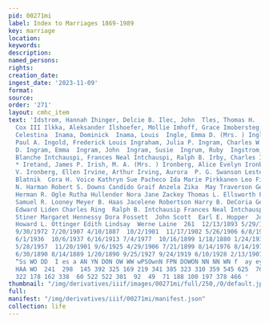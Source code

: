 ```yaml
---
pid: 00271mi
label: Index to Marriages 1869-1989
key: marriage
location: 
keywords: 
description: 
named_persons: 
rights: 
creation_date: 
ingest_date: '2023-11-09'
format: 
source: 
order: '271'
layout: cmhc_item
text: 'Idstrom, Hannah Ihinger, Delcie B. Ilec, John  Tles, Thomas H.  Iliff, Charles
  Cox III Ilkka, Aleksander Ilshoefer, Mollie Imhoff, Grace Imobersteg, Ida  Inama,
  Celestina  Inama, Dominick  Inama, Louis  Ingle, Emma D. (Mrs. ) Ingle, Mattie  Ingledew,
  Paul A. Ingold, Frederick Louis Ingraham, Julia P. Ingram, Charles W. Ingram, Doris
  D. Ingram, Emma  Ingram, John  Ingram, Susie  Ingrum, Ruby  Ingstrom, Signe  Inman,
  Blanche Intchauspi, Frances Neal Intchauspi, Ralph B. Irby, Charles Ireland, Charles
  * Iretand, James P. Irish, M. A. (Mrs. ) Ironberg, Alice Evelyn Ironberg, Clara
  V. Ironberg, Ellen Irvine, Arthur Irving, Aurora  P. G. Swanson Lester M. Seal  Lena
  Blatnik  Cora H. Voice Kathryn Sue Pacheco Ida Marie Pirkkanen Leo Fisher  Albert
  N. Harman Robert S. Downs Candido Graif Anzela Zika  May Traverson George R. Webster
  Herman R. Ogle Rutha Hullender Nora Jane Zackey Thomas L. Ellsworth Frank A. West
  Samuel R. Looney Meyer B. Haas Jacelene Robertson Harry B. DeCoria George S. Massee
  Edward Liden Charles Ring  Ralph B. Intchausip Frances Neal Intchauspi Janet M.
  Stiner Margaret Hennessy Dora Fossett  John Scott  Earl E. Hopper  John J. Johnson
  Howard L. Ottinger Edith Lindsay  Werne Laine  261  12/13/1893 5/29/1938 2/20/1905  11/29/1888
  9/30/1972 7/20/1907 4/10/1887  10/2/1901  11/17/1902 5/26/1906 6/8/1907  11/15/1905
  6/1/1936  10/6/1937 6/16/1913 7/4/1977  10/16/1899 1/18/1880 1/24/1939  12/7/1880
  5/28/1957  11/20/1901 9/6/1925 4/29/1906 7/21/1899 8/14/1976 8/14/1976  10/9/1955
  6/30/1890 8/14/1889 1/20/1890 9/25/1927 9/24/1919 6/10/1928 2/13/1907 4/12/1910  A
  “Ss WO DD  I es a AN YN DON OW WW wPSOwnN FPN DOWON NN NN WN f  ay ey  NN WOW WD
  HAA WO  241  298  145 392 325 169 219 341 385 323 310 359 545 625  76  53  29  32
  322 178 162 338  60 522 522 301  92  49  71 188 100 197 378 466 '
thumbnail: "/img/derivatives/iiif/images/00271mi/full/250,/0/default.jpg"
full: 
manifest: "/img/derivatives/iiif/00271mi/manifest.json"
collection: life
---
```

